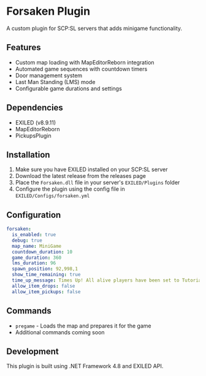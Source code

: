 # Forsaken Plugin

A custom plugin for SCP:SL servers that adds minigame functionality.

## Features

- Custom map loading with MapEditorReborn integration
- Automated game sequences with countdown timers
- Door management system
- Last Man Standing (LMS) mode
- Configurable game durations and settings

## Dependencies

- EXILED (v8.9.11)
- MapEditorReborn
- PickupsPlugin

## Installation

1. Make sure you have EXILED installed on your SCP:SL server
2. Download the latest release from the releases page
3. Place the `Forsaken.dll` file in your server's `EXILED/Plugins` folder
4. Configure the plugin using the config file in `EXILED/Configs/forsaken.yml`

## Configuration

```yaml
forsaken:
  is_enabled: true
  debug: true
  map_name: MiniGame
  countdown_duration: 10
  game_duration: 360
  lms_duration: 96
  spawn_position: 92,998,1
  show_time_remaining: true
  time_up_message: Times Up! All alive players have been set to Tutorial.
  allow_item_drops: false
  allow_item_pickups: false
```

## Commands

- `pregame` - Loads the map and prepares it for the game
- Additional commands coming soon

## Development

This plugin is built using .NET Framework 4.8 and EXILED API. 